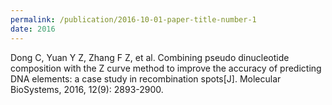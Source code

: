 ```yaml
---
permalink: /publication/2016-10-01-paper-title-number-1
date: 2016
---
```

Dong C, Yuan Y Z, Zhang F Z, et al. Combining pseudo dinucleotide composition with the Z curve method to improve the accuracy of predicting DNA elements: a case study in recombination spots[J]. Molecular BioSystems, 2016, 12(9): 2893-2900.